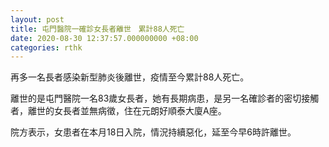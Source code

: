 ```yaml
---
layout: post
title: 屯門醫院一確診女長者離世　累計88人死亡
date: 2020-08-30 12:37:57.000000000 +08:00
categories: rthk
---
```


再多一名長者感染新型肺炎後離世，疫情至今累計88人死亡。

離世的是屯門醫院一名83歲女長者，她有長期病患，是另一名確診者的密切接觸者，離世的女長者並無病徵，住在元朗好順泰大廈A座。

院方表示，女患者在本月18日入院，情況持續惡化，延至今早6時許離世。
